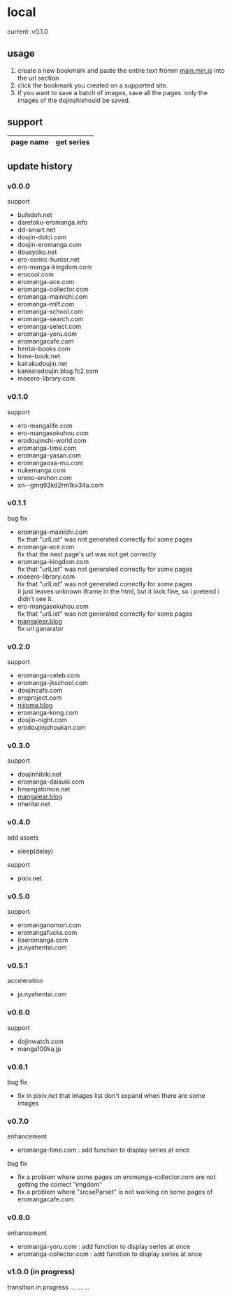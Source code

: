 # local

current: v0.1.0

## usage
1. create a new bookmark and paste the entire text fromm [main.min.js](./main.min.js) into the url section
1. click the bookmark you created on a supported site.
1. if you want to save a batch of images, save all the pages. only the images of the dojinshishould be saved.

## support
| page name | get series |
|:--|:--|

## update history

### v0.0.0
support
- buhidoh.net
- daretoku-eromanga.info
- dd-smart.net
- doujin-dolci.com
- doujin-eromanga.com
- dousyoko.net
- ero-comic-hunter.net
- ero-manga-kingdom.com
- erocool.com
- eromanga-ace.com
- eromanga-collector.com
- eromanga-mainichi.com
- eromanga-milf.com
- eromanga-school.com
- eromanga-search.com
- eromanga-select.com
- eromanga-yoru.com
- eromangacafe.com
- hentai-books.com
- hime-book.net
- kairakudoujin.net
- kankoredoujin.blog.fc2.com
- moeero-library.com

### v0.1.0
support
- ero-mangalife.com
- ero-mangasokuhou.com
- erodoujinshi-world.com
- eromanga-time.com
- eromanga-yasan.com
- eromangaosa-mu.com
- nukemanga.com
- oreno-erohon.com
- xn--gmq92kd2rm1kx34a.com

### v0.1.1
bug fix
- eromanga-mainichi.com <br>
  fix that "urlList" was not generated correctly for some pages
- eromanga-ace.com <br>
  fix that the next page's url was not get correctly
- eromanga-kingdom.com <br>
  fix that "urlList" was not generated correctly for some pages
- moeero-library.com <br>
  fix that "urlList" was not generated correctly for some pages<br>
  it just leaves unknown iframe in the html, but it look fine, so i pretend i didn't see it.
- ero-mangasokuhou.com <br>
  fix that "urlList" was not generated correctly for some pages
- [mangalear.blog](mangalear.blog)<br>
  fix url ganarator

### v0.2.0
support
- eromanga-celeb.com
- eromanga-jkschool.com
- doujincafe.com
- eroproject.com
- [nijioma.blog](nijioma.blog)
- eromanga-kong.com
- doujin-night.com
- erodoujinjohoukan.com

### v0.3.0
support
- doujinhibiki.net
- eromanga-daisuki.com
- hmangatomoe.net
- [mangalear.blog](mangalear.blog)
- nhentai.net

### v0.4.0
add assets
- sleep(delay)

support
- pixiv.net

### v0.5.0
support
- eromanganomori.com
- eromangafucks.com
- itaeromanga.com
- ja.nyahentai.com

### v0.5.1
acceleration
- ja.nyahentai.com

### v0.6.0
support
- dojinwatch.com
- manga100ka.jp

### v0.6.1
bug fix
- fix in pixiv.net that images list don't expand when there are some images

### v0.7.0
enhancement
- eromanga-time.com : add function to display series at once

bug fix
- fix a problem where some pages on eromanga-collector.com are not getting the correct "imgdom" 
- fix a problem where "srcseParset" is not working on some pages of eromangacafe.com

### v0.8.0
enhancement
- eromanga-yoru.com : add function to display series at once
- eromanga-collector.com : add function to display series at once

### v1.0.0 (in progress)
transition in progress ... ... ...
